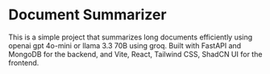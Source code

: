 # Document Summarizer
This is a simple project that summarizes long documents efficiently using openai gpt 4o-mini or llama 3.3 70B using groq. Built with FastAPI and MongoDB for the backend, and Vite, React, Tailwind CSS, ShadCN UI for the frontend.
